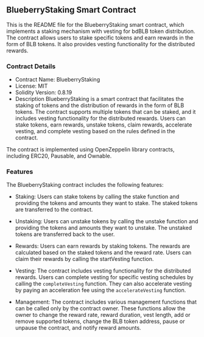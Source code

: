 ## BlueberryStaking Smart Contract
This is the README file for the BlueberryStaking smart contract, which implements a staking mechanism with vesting for bdBLB token distribution. The contract allows users to stake specific tokens and earn rewards in the form of BLB tokens. It also provides vesting functionality for the distributed rewards.

### Contract Details
- Contract Name: BlueberryStaking
- License: MIT
- Solidity Version: 0.8.19
- Description
BlueberryStaking is a smart contract that facilitates the staking of tokens and the distribution of rewards in the form of BLB tokens. The contract supports multiple tokens that can be staked, and it includes vesting functionality for the distributed rewards. Users can stake tokens, earn rewards, unstake tokens, claim rewards, accelerate vesting, and complete vesting based on the rules defined in the contract.

The contract is implemented using OpenZeppelin library contracts, including ERC20, Pausable, and Ownable.

### Features
The BlueberryStaking contract includes the following features:

- Staking: Users can stake tokens by calling the stake function and providing the tokens and amounts they want to stake. The staked tokens are transferred to the contract.

- Unstaking: Users can unstake tokens by calling the unstake function and providing the tokens and amounts they want to unstake. The unstaked tokens are transferred back to the user.

- Rewards: Users can earn rewards by staking tokens. The rewards are calculated based on the staked tokens and the reward rate. Users can claim their rewards by calling the startVesting function.

- Vesting: The contract includes vesting functionality for the distributed rewards. Users can complete vesting for specific vesting schedules by calling the `completeVesting` function. They can also accelerate vesting by paying an acceleration fee using the `accelerateVesting` function.

- Management: The contract includes various management functions that can be called only by the contract owner. These functions allow the owner to change the reward rate, reward duration, vest length, add or remove supported tokens, change the BLB token address, pause or unpause the contract, and notify reward amounts.

